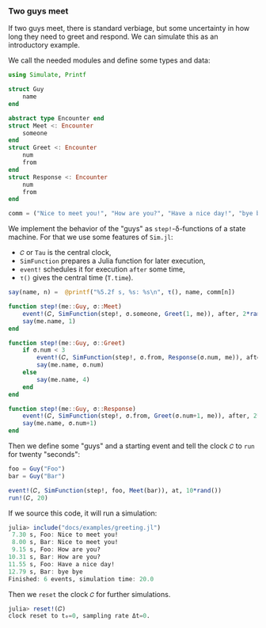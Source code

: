 ### Two guys meet

If two guys meet, there is standard verbiage, but some uncertainty in how long they need to greet and respond. We can simulate this as an introductory example.

We call the needed modules and define some types and data:

```julia
using Simulate, Printf

struct Guy
    name
end

abstract type Encounter end
struct Meet <: Encounter
    someone
end
struct Greet <: Encounter
    num
    from
end
struct Response <: Encounter
    num
    from
end

comm = ("Nice to meet you!", "How are you?", "Have a nice day!", "bye bye")
```

We implement the behavior of the "guys" as `step!`-δ-functions of a state machine. For that we use some features of `Sim.jl`:

- `𝐶` or `Tau` is the central clock,
- `SimFunction` prepares a Julia function for later execution,
- `event!` schedules it for execution `after` some time,
- `τ()` gives the central time (`T.time`).


```julia
say(name, n) =  @printf("%5.2f s, %s: %s\n", τ(), name, comm[n])

function step!(me::Guy, σ::Meet)
    event!(𝐶, SimFunction(step!, σ.someone, Greet(1, me)), after, 2*rand())
    say(me.name, 1)
end

function step!(me::Guy, σ::Greet)
    if σ.num < 3
        event!(𝐶, SimFunction(step!, σ.from, Response(σ.num, me)), after, 2*rand())
        say(me.name, σ.num)
    else
        say(me.name, 4)
    end
end

function step!(me::Guy, σ::Response)
    event!(𝐶, SimFunction(step!, σ.from, Greet(σ.num+1, me)), after, 2*rand())
    say(me.name, σ.num+1)
end
```

Then we define some "guys" and a starting event and tell the clock `𝐶` to `run` for twenty "seconds":

```julia
foo = Guy("Foo")
bar = Guy("Bar")

event!(𝐶, SimFunction(step!, foo, Meet(bar)), at, 10*rand())
run!(𝐶, 20)
```

If we source this code, it will run a simulation:

```julia
julia> include("docs/examples/greeting.jl")
 7.30 s, Foo: Nice to meet you!
 8.00 s, Bar: Nice to meet you!
 9.15 s, Foo: How are you?
10.31 s, Bar: How are you?
11.55 s, Foo: Have a nice day!
12.79 s, Bar: bye bye
Finished: 6 events, simulation time: 20.0
```

Then we `reset` the clock `𝐶` for further simulations.

```julia
julia> reset!(𝐶)
clock reset to t₀=0, sampling rate Δt=0.
```
